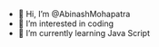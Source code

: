 - 👋 Hi, I’m @AbinashMohapatra
- 👀 I’m interested in coding
- 🌱 I’m currently learning Java Script

<!---
AbinashMohapatra/AbinashMohapatra is a ✨ special ✨ repository because its `README.md` (this file) appears on your GitHub profile.
You can click the Preview link to take a look at your changes.
--->
